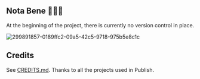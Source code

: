## Nota Bene 🚧🚧🚧

At the beginning of the project, there is currently no version control in place.

![299891857-0189ffc2-09a5-42c5-9718-975b5e8c1c](https://github.com/deskbtm-publish/.github/assets/45007226/155cd5ee-41c3-433a-ba21-5f9e5ed7eba7)

## Credits

See [CREDITS.md](./docs/CREDITS.md). Thanks to all the projects used in Publish.
